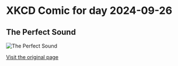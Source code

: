 
# XKCD Comic for day 2024-09-26

## The Perfect Sound

![The Perfect Sound](https://imgs.xkcd.com/comics/the_perfect_sound.png "Oh, what a pity, can't you understand . . .")

[Visit the original page](https://xkcd.com/193/)
